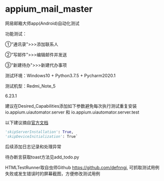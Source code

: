 
# appium_mail_master
网易邮箱大师app(Android)自动化测试

功能测试：

①"通讯录">>>添加联系人

②"写邮件">>>编辑邮件并发送

③"新建待办">>>新建代办事项


测试环境：Windows10 + Python3.7.5 + Pycharm2020.1

测试机型：Redmi_Note_5

6.23.1

建议在Desired_Capabilities添加如下参数避免每次执行测试重复安装
io.appium.uiautomator.server 和 io.appium.uiautomator.server.test

以下建议摘自[官方文档](https://github.com/appium/appium/blob/master/docs/en/writing-running-appium/caps.md)

```python
'skipServerInstallation': True,
'skipDeviceInitialization': True`
```

  
  后续添加日志记录和处理异常
  
  待办断言获取toast方法见add_todo.py
  
  HTMLTestRunner取自虫师Github
  https://github.com/defnngj,
  可抓取测试用例失败或发生错误时的屏幕截图，方便修改测试用例